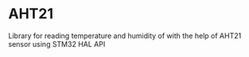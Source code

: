 # AHT21
Library for reading temperature and humidity of with the help of AHT21 sensor using STM32 HAL API
